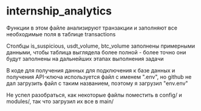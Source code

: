 # internship_analytics

Функции в этом файле анализируют транзакции и заполняют все необходимые поля в таблице transactions

Столбцы is_suspicious, usdt_volume, btc_volume заполнены примерными данными, чтобы таблица выглядела более полной - более точно они будут заполнены на дальнейших этапах выполнения задачи

В коде для получения данных для подключения к базе данных и получения API-ключа используется файл с именем ".env", но github не дал загрузить файл с таким названием, поэтому я загрузил "env.env"

Не успел разобраться, как некоторые файлы поместить в config/ и modules/, так что загрузил их все в main/
